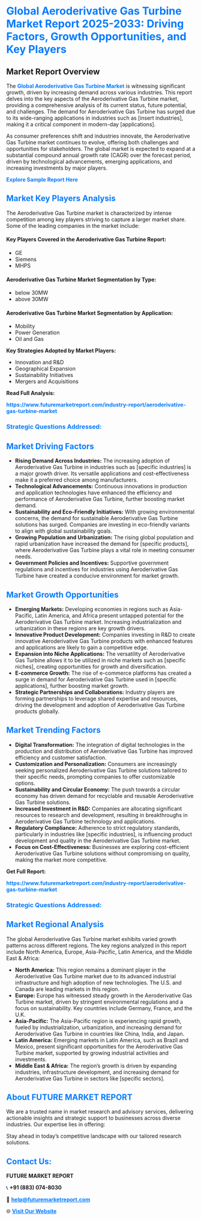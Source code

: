 <h1 style="color: #007BFF;">Global Aeroderivative Gas Turbine Market Report 2025-2033: Driving Factors, Growth Opportunities, and Key Players</h1>

<section id="overview">
<h2>Market Report Overview</h2>
<p>The <a href="https://www.futuremarketreport.com/industry-report/aeroderivative-gas-turbine-market" style="color: #007BFF; text-decoration: none;"><strong>Global Aeroderivative Gas Turbine Market</strong></a> is witnessing significant growth, driven by increasing demand across various industries. This report delves into the key aspects of the Aeroderivative Gas Turbine market, providing a comprehensive analysis of its current status, future potential, and challenges. The demand for Aeroderivative Gas Turbine has surged due to its wide-ranging applications in industries such as [insert industries], making it a critical component in modern-day [applications].</p>
<p>As consumer preferences shift and industries innovate, the Aeroderivative Gas Turbine market continues to evolve, offering both challenges and opportunities for stakeholders. The global market is expected to expand at a substantial compound annual growth rate (CAGR) over the forecast period, driven by technological advancements, emerging applications, and increasing investments by major players.</p>
</section>

<section id="overview">
<p><a href="https://www.futuremarketreport.com/request-sample/reportId=26658" style="color: #007BFF; text-decoration: none;"><strong>Explore Sample Report Here</strong></a></p>
</section>

<section id="key-players">
<h2 style="color: #007BFF;">Market Key Players Analysis</h2>
<p>The Aeroderivative Gas Turbine market is characterized by intense competition among key players striving to capture a larger market share. Some of the leading companies in the market include:</p>
<h4>Key Players Covered in the Aeroderivative Gas Turbine Report:</h4>
<ul><li>GE</li><li>Siemens</li><li>MHPS</li></ul>
<h4>Aeroderivative Gas Turbine Market Segmentation by Type:</h4>
<ul><li>below 30MW</li><li>above 30MW</li></ul>

<h4>Aeroderivative Gas Turbine Market Segmentation by Application:</h4>
<ul><li>Mobility</li><li>Power Generation</li><li>Oil and Gas</li></ul>
<p><strong>Key Strategies Adopted by Market Players:</strong></p>
<ul>
<li>Innovation and R&D</li>
<li>Geographical Expansion</li>
<li>Sustainability Initiatives</li>
<li>Mergers and Acquisitions</li>
</ul>
</section>

<section>
<p><strong>Read Full Analysis: </strong></p><a href="https://www.futuremarketreport.com/industry-report/aeroderivative-gas-turbine-market" style="color: #007BFF; text-decoration: none;"><strong>https://www.futuremarketreport.com/industry-report/aeroderivative-gas-turbine-market</strong></a>
<h3 style="color: #007BFF;">Strategic Questions Addressed:</h3>
</section>

<section id="driving-factors">
<h2 style="color: #007BFF;">Market Driving Factors</h2>
<ul>
<li><strong>Rising Demand Across Industries:</strong> The increasing adoption of Aeroderivative Gas Turbine in industries such as [specific industries] is a major growth driver. Its versatile applications and cost-effectiveness make it a preferred choice among manufacturers.</li>
<li><strong>Technological Advancements:</strong> Continuous innovations in production and application technologies have enhanced the efficiency and performance of Aeroderivative Gas Turbine, further boosting market demand.</li>
<li><strong>Sustainability and Eco-Friendly Initiatives:</strong> With growing environmental concerns, the demand for sustainable Aeroderivative Gas Turbine solutions has surged. Companies are investing in eco-friendly variants to align with global sustainability goals.</li>
<li><strong>Growing Population and Urbanization:</strong> The rising global population and rapid urbanization have increased the demand for [specific products], where Aeroderivative Gas Turbine plays a vital role in meeting consumer needs.</li>
<li><strong>Government Policies and Incentives:</strong> Supportive government regulations and incentives for industries using Aeroderivative Gas Turbine have created a conducive environment for market growth.</li>
</ul>
</section>

<section id="growth-opportunities">
<h2 style="color: #007BFF;">Market Growth Opportunities</h2>
<ul>
<li><strong>Emerging Markets:</strong> Developing economies in regions such as Asia-Pacific, Latin America, and Africa present untapped potential for the Aeroderivative Gas Turbine market. Increasing industrialization and urbanization in these regions are key growth drivers.</li>
<li><strong>Innovative Product Development:</strong> Companies investing in R&D to create innovative Aeroderivative Gas Turbine products with enhanced features and applications are likely to gain a competitive edge.</li>
<li><strong>Expansion into Niche Applications:</strong> The versatility of Aeroderivative Gas Turbine allows it to be utilized in niche markets such as [specific niches], creating opportunities for growth and diversification.</li>
<li><strong>E-commerce Growth:</strong> The rise of e-commerce platforms has created a surge in demand for Aeroderivative Gas Turbine used in [specific applications], further boosting market growth.</li>
<li><strong>Strategic Partnerships and Collaborations:</strong> Industry players are forming partnerships to leverage shared expertise and resources, driving the development and adoption of Aeroderivative Gas Turbine products globally.</li>
</ul>
</section>

<section id="trending-factors">
<h2 style="color: #007BFF;">Market Trending Factors</h2>
<ul>
<li><strong>Digital Transformation:</strong> The integration of digital technologies in the production and distribution of Aeroderivative Gas Turbine has improved efficiency and customer satisfaction.</li>
<li><strong>Customization and Personalization:</strong> Consumers are increasingly seeking personalized Aeroderivative Gas Turbine solutions tailored to their specific needs, prompting companies to offer customizable options.</li>
<li><strong>Sustainability and Circular Economy:</strong> The push towards a circular economy has driven demand for recyclable and reusable Aeroderivative Gas Turbine solutions.</li>
<li><strong>Increased Investment in R&D:</strong> Companies are allocating significant resources to research and development, resulting in breakthroughs in Aeroderivative Gas Turbine technology and applications.</li>
<li><strong>Regulatory Compliance:</strong> Adherence to strict regulatory standards, particularly in industries like [specific industries], is influencing product development and quality in the Aeroderivative Gas Turbine market.</li>
<li><strong>Focus on Cost-Effectiveness:</strong> Businesses are exploring cost-efficient Aeroderivative Gas Turbine solutions without compromising on quality, making the market more competitive.</li>
</ul>
</section>

<section>
<p><strong>Get Full Report: </strong></p><a href="https://www.futuremarketreport.com/industry-report/aeroderivative-gas-turbine-market" style="color: #007BFF; text-decoration: none;"><strong>https://www.futuremarketreport.com/industry-report/aeroderivative-gas-turbine-market</strong></a>
<h3 style="color: #007BFF;">Strategic Questions Addressed:</h3>
</section>


<section id="regional-analysis">
<h2 style="color: #007BFF;">Market Regional Analysis</h2>
<p>The global Aeroderivative Gas Turbine market exhibits varied growth patterns across different regions. The key regions analyzed in this report include North America, Europe, Asia-Pacific, Latin America, and the Middle East & Africa:</p>
<ul>
<li><strong>North America:</strong> This region remains a dominant player in the Aeroderivative Gas Turbine market due to its advanced industrial infrastructure and high adoption of new technologies. The U.S. and Canada are leading markets in this region.</li>
<li><strong>Europe:</strong> Europe has witnessed steady growth in the Aeroderivative Gas Turbine market, driven by stringent environmental regulations and a focus on sustainability. Key countries include Germany, France, and the U.K.</li>
<li><strong>Asia-Pacific:</strong> The Asia-Pacific region is experiencing rapid growth, fueled by industrialization, urbanization, and increasing demand for Aeroderivative Gas Turbine in countries like China, India, and Japan.</li>
<li><strong>Latin America:</strong> Emerging markets in Latin America, such as Brazil and Mexico, present significant opportunities for the Aeroderivative Gas Turbine market, supported by growing industrial activities and investments.</li>
<li><strong>Middle East & Africa:</strong> The region’s growth is driven by expanding industries, infrastructure development, and increasing demand for Aeroderivative Gas Turbine in sectors like [specific sectors].</li>
</ul>
</section>

<footer>
<h2 style="color: #007BFF;">About FUTURE MARKET REPORT</h2>
<p>We are a trusted name in market research and advisory services, delivering actionable insights and strategic support to businesses across diverse industries. Our expertise lies in offering:</p>

<p>Stay ahead in today’s competitive landscape with our tailored research solutions.</p>

<h2 style="color: #007BFF;">Contact Us:</h2>
<p><strong>FUTURE MARKET REPORT</strong></p>
<p>📞 <strong>+91 (883) 074-8030</strong></p>
<p>📧 <strong><a href="mailto:help@futuremarketreport.com" style="color: #007BFF;">help@futuremarketreport.com</a></strong></p>
<p>🌐 <strong><a href="https://www.futuremarketreport.com/" style="color: #007BFF;">Visit Our Website</a></strong></p>
</footer>